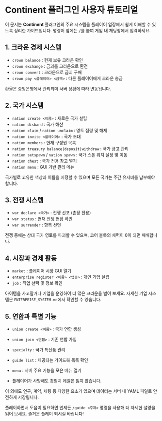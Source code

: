 # Continent 플러그인 사용자 튜토리얼

이 문서는 **Continent** 플러그인의 주요 시스템을 플레이어 입장에서 쉽게 이해할 수 있도록 정리한 가이드입니다. 명령어 앞에는 `/`를 붙여 게임 내 채팅창에서 입력하세요.

## 1. 크라운 경제 시스템
- `crown balance` : 현재 보유 크라운 확인
- `crown exchange` : 금괴를 크라운으로 환전
- `crown convert` : 크라운으로 금괴 구매
- `crown pay <플레이어> <금액>` : 다른 플레이어에게 크라운 송금

환율은 중앙은행에서 관리되며 서버 상황에 따라 변동됩니다.

## 2. 국가 시스템
- `nation create <이름>` : 새로운 국가 설립
- `nation disband` : 국가 해산
- `nation claim` / `nation unclaim` : 영토 점령 및 해제
- `nation invite <플레이어>` : 국가 초대
- `nation members` : 현재 구성원 목록
- `nation treasury balance|deposit|withdraw` : 국가 금고 관리
- `nation setspawn` / `nation spawn` : 국가 스폰 위치 설정 및 이동
- `nation chest` : 국가 전용 창고 열기
- `nation menu` : GUI 기반 관리 메뉴

국가별로 고유한 색상과 이름을 지정할 수 있으며 모든 국가는 주간 유지비를 납부해야 합니다.

## 3. 전쟁 시스템
- `war declare <국가>` : 전쟁 선포 (촌장 전용)
- `war status` : 현재 전쟁 현황 확인
- `war surrender` : 항복 선언

전쟁 중에는 상대 국가 영토를 파괴할 수 있으며, 코어 블록의 체력이 0이 되면 패배합니다.

## 4. 시장과 경제 활동
- `market` : 플레이어 시장 GUI 열기
- `enterprise register <이름> <업종>` : 개인 기업 설립
- `job` : 직업 선택 및 정보 확인

아이템을 사고팔거나 기업을 운영하여 더 많은 크라운을 벌어 보세요. 자세한 기업 시스템은 `ENTERPRISE_SYSTEM.md`에서 확인할 수 있습니다.

## 5. 연합과 특별 기능
- `union create <이름>` : 국가 연합 생성
- `union join <연합>` : 기존 연합 가입
- `specialty` : 국가 특산품 관리
- `guide list` : 제공되는 가이드북 목록 확인
- `menu` : 서버 주요 기능을 모은 메뉴 열기

- 플레이어가 사망해도 경험치 레벨은 잃지 않습니다.

이 외에도 연구, 계약, 채팅 등 다양한 요소가 있으며 데이터는 서버 내 YAML 파일로 안전하게 저장됩니다.

플레이하면서 도움이 필요하면 언제든 `/guide <주제>` 명령을 사용해 더 자세한 설명을 읽어 보세요. 즐거운 플레이 되시길 바랍니다!
